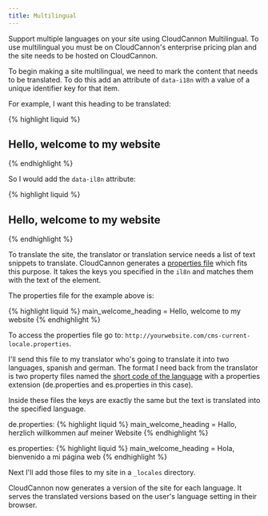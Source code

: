 ```yaml
---
title: Multilingual
---
```


Support multiple languages on your site using CloudCannon Multilingual. To use multilingual you must be on CloudCannon's enterprise pricing plan and the site needs to be hosted on CloudCannon.

To begin making a site multilingual, we need to mark the content that needs to be translated. To do this add an attribute of `data-i18n` with a value of a unique identifier key for that item.

For example, I want this heading to be translated:

{% highlight liquid %}
<h2 class="editable"> Hello, welcome to my website </h2>
{% endhighlight %}

So I would add the `data-il8n` attribute:

{% highlight liquid %}
<h2 class="editable" data-il8n="main_welcome_heading"> Hello, welcome to my website </h2>
{% endhighlight %}

To translate the site, the translator or translation service needs a list of text snippets to translate. CloudCannon generates  a [properties file](https://en.wikipedia.org/wiki/.properties) which fits this purpose. It takes the keys you specified in the `il8n` and matches them with the text of the element.

The properties file for the example above is:

{% highlight liquid %}
main_welcome_heading = Hello, welcome to my website
{% endhighlight %}

To access the properties file go to: `http://yourwebsite.com/cms-current-locale.properties`.

I'll send this file to my translator who's going to translate it into two languages, spanish and german. The format I need back from the translator is two property files named the [short code of the language](http://www.metamodpro.com/browser-language-codes) with a properties extension (de.properties and es.properties in this case).

Inside these files the keys are exactly the same but the text is translated into the specified language.

de.properties:
{% highlight liquid %}
main_welcome_heading = Hallo, herzlich willkommen auf meiner Website
{% endhighlight %}

es.properties:
{% highlight liquid %}
main_welcome_heading = Hola, bienvenido a mi página web
{% endhighlight %}

Next I'll add those files to my site in a `_locales` directory.

CloudCannon now generates a version of the site for each language. It serves the translated versions based on the user's language setting in their browser.
